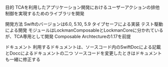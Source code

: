 目的
TCAを利用したアプリケーション開発におけるユーザーアクションの排他制御を実現するためのライブラリを開発

開発方法
Swiftのバージョンは6.0, 5.10, 5.9
タイプセーフによる実装
テスト駆動による開発
モジュールはLockmanComposableとLockmanCoreに分かれているが、TCA専用として開発
Composable Archtectureの1.17を前提

ドキュメント
利用するドキュメントは、ソースコード内のSwiftDocによる記載とDoccによるドキュメントの二つ
ソースコードを変更したときはドキュメントも一緒に修正する

